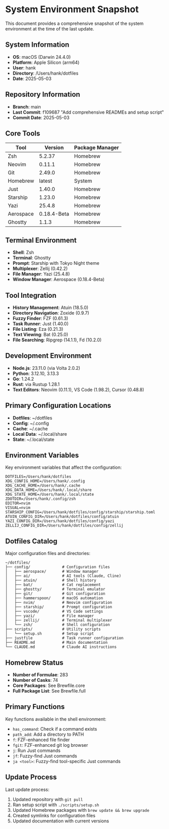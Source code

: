 # System Environment Snapshot

This document provides a comprehensive snapshot of the system environment at the time of the last update.

## System Information

- **OS**: macOS (Darwin 24.4.0)
- **Platform**: Apple Silicon (arm64)
- **User**: hank
- **Directory**: /Users/hank/dotfiles
- **Date**: 2025-05-03

## Repository Information

- **Branch**: main
- **Last Commit**: f109687 "Add comprehensive READMEs and setup script"
- **Commit Date**: 2025-05-03

## Core Tools

| Tool | Version | Package Manager |
|------|---------|-----------------|
| Zsh | 5.2.37 | Homebrew |
| Neovim | 0.11.1 | Homebrew |
| Git | 2.49.0 | Homebrew |
| Homebrew | latest | System |
| Just | 1.40.0 | Homebrew |
| Starship | 1.23.0 | Homebrew |
| Yazi | 25.4.8 | Homebrew |
| Aerospace | 0.18.4-Beta | Homebrew |
| Ghostty | 1.1.3 | Homebrew |

## Terminal Environment

- **Shell**: Zsh
- **Terminal**: Ghostty
- **Prompt**: Starship with Tokyo Night theme
- **Multiplexer**: Zellij (0.42.2)
- **File Manager**: Yazi (25.4.8)
- **Window Manager**: Aerospace (0.18.4-Beta)

## Tool Integration

- **History Management**: Atuin (18.5.0)
- **Directory Navigation**: Zoxide (0.9.7)
- **Fuzzy Finder**: FZF (0.61.3)
- **Task Runner**: Just (1.40.0)
- **File Listing**: Eza (0.21.3)
- **Text Viewing**: Bat (0.25.0)
- **File Searching**: Ripgrep (14.1.1), Fd (10.2.0)

## Development Environment

- **Node.js**: 23.11.0 (via Volta 2.0.2)
- **Python**: 3.12.10, 3.13.3
- **Go**: 1.24.2
- **Rust**: via Rustup 1.28.1
- **Text Editors**: Neovim (0.11.1), VS Code (1.98.2), Cursor (0.48.8)

## Primary Configuration Locations

- **Dotfiles**: ~/dotfiles
- **Config**: ~/.config
- **Cache**: ~/.cache
- **Local Data**: ~/.local/share
- **State**: ~/.local/state

## Environment Variables

Key environment variables that affect the configuration:

```
DOTFILES=/Users/hank/dotfiles
XDG_CONFIG_HOME=/Users/hank/.config
XDG_CACHE_HOME=/Users/hank/.cache
XDG_DATA_HOME=/Users/hank/.local/share
XDG_STATE_HOME=/Users/hank/.local/state
ZDOTDIR=/Users/hank/.config/zsh
EDITOR=nvim
VISUAL=nvim
STARSHIP_CONFIG=/Users/hank/dotfiles/config/starship/starship.toml
ATUIN_CONFIG_DIR=/Users/hank/dotfiles/config/atuin
YAZI_CONFIG_DIR=/Users/hank/dotfiles/config/yazi
ZELLIJ_CONFIG_DIR=/Users/hank/dotfiles/config/zellij
```

## Dotfiles Catalog

Major configuration files and directories:

```
~/dotfiles/
├── config/              # Configuration files
│   ├── aerospace/       # Window manager
│   ├── ai/              # AI tools (Claude, Cline)
│   ├── atuin/           # Shell history
│   ├── bat/             # Cat replacement
│   ├── ghostty/         # Terminal emulator
│   ├── git/             # Git configuration
│   ├── hammerspoon/     # macOS automation
│   ├── nvim/            # Neovim configuration
│   ├── starship/        # Prompt configuration
│   ├── vscode/          # VS Code settings
│   ├── yazi/            # File manager
│   ├── zellij/          # Terminal multiplexer
│   └── zsh/             # Shell configuration
├── scripts/             # Utility scripts
│   └── setup.sh         # Setup script
├── justfile             # Task runner configuration
├── README.md            # Main documentation
└── CLAUDE.md            # Claude AI instructions
```

## Homebrew Status

- **Number of Formulae**: 283
- **Number of Casks**: 74
- **Core Packages**: See Brewfile.core
- **Full Package List**: See Brewfile.full

## Primary Functions

Key functions available in the shell environment:

- `has_command`: Check if a command exists
- `path_add`: Add a directory to PATH
- `f`: FZF-enhanced file finder
- `fgit`: FZF-enhanced git log browser
- `j`: Run Just commands
- `jf`: Fuzzy-find Just commands
- `ja <tool>`: Fuzzy-find tool-specific Just commands

## Update Process

Last update process:

1. Updated repository with `git pull`
2. Ran setup script with `./scripts/setup.sh`
3. Updated Homebrew packages with `brew update && brew upgrade`
4. Created symlinks for configuration files
5. Updated documentation with current versions